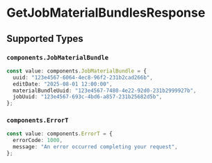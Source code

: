# GetJobMaterialBundlesResponse


## Supported Types

### `components.JobMaterialBundle`

```typescript
const value: components.JobMaterialBundle = {
  uuid: "123e4567-6064-4ec8-96f2-231b2cad266b",
  editDate: "2025-08-01 12:00:00",
  materialBundleUuid: "123e4567-7480-4e22-92d0-231b2999927b",
  jobUuid: "123e4567-693c-4bd6-a857-231b25682d5b",
};
```

### `components.ErrorT`

```typescript
const value: components.ErrorT = {
  errorCode: 1000,
  message: "An error occurred completing your request",
};
```


